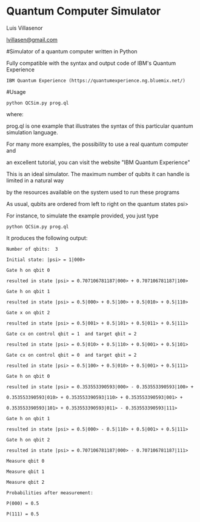 # Quantum Computer Simulator
 Luis Villasenor
 
 lvillasen@gmail.com
 
#Simulator of a quantum computer written in Python

Fully compatible with the syntax and output code of IBM's Quantum Experience

	IBM Quantum Experience (https://quantumexperience.ng.bluemix.net/)

#Usage 

	python QCSim.py prog.ql

where:

prog.ql is one example that illustrates the syntax of this particular quantum simulation language.  

For many more examples, the possibility to use a real quantum computer and 

an excellent tutorial, you can visit the website "IBM Quantum Experience"

This is an ideal simulator. The maximum number of qubits it can handle is limited in a natural way 

by the resources available on the system used to run these programs

As usual, qubits are ordered from left to right on the quantum states psi>

For instance, to simulate the example provided, you just type

	python QCSim.py prog.ql 

It produces the following output:

	Number of qbits:  3

	Initial state: |psi> = 1|000>

	Gate h on qbit 0

	resulted in state |psi> = 0.707106781187|000> + 0.707106781187|100>

	Gate h on qbit 1

	resulted in state |psi> = 0.5|000> + 0.5|100> + 0.5|010> + 0.5|110>

	Gate x on qbit 2

	resulted in state |psi> = 0.5|001> + 0.5|101> + 0.5|011> + 0.5|111> 

	Gate cx on control qbit = 1  and target qbit = 2

	resulted in state |psi> = 0.5|010> + 0.5|110> + 0.5|001> + 0.5|101> 

	Gate cx on control qbit = 0  and target qbit = 2

	resulted in state |psi> = 0.5|100> + 0.5|010> + 0.5|001> + 0.5|111> 

	Gate h on qbit 0

	resulted in state |psi> = 0.353553390593|000> - 0.353553390593|100> +

	0.353553390593|010> + 0.353553390593|110> + 0.353553390593|001> +

	0.353553390593|101> + 0.353553390593|011> - 0.353553390593|111>

	Gate h on qbit 1

	resulted in state |psi> = 0.5|000> - 0.5|110> + 0.5|001> + 0.5|111> 

	Gate h on qbit 2

	resulted in state |psi> = 0.707106781187|000> - 0.707106781187|111> 

	Measure qbit 0

	Measure qbit 1

	Measure qbit 2

	Probabilities after measurement:

	P(000) = 0.5

	P(111) = 0.5
